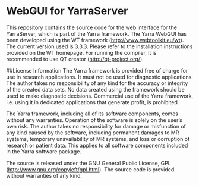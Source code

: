 # WebGUI for YarraServer

This repository contains the source code for the web interface for the YarraServer, which is part of the Yarra framework. The Yarra WebGUI has been developed using the WT framework (http://www.webtoolkit.eu/wt). The current version used is 3.3.3. Please refer to the installation instructions provided on the WT homepage. For running the compiler, it is recommended to use QT creator (http://qt-project.org/).

##License Information
The Yarra framework is provided free of charge for use in research applications. It must not be used for diagnostic applications. The author takes no responsibility of any kind for the accuracy or integrity of the created data sets. No data created using the framework should be used to make diagnostic decisions. Commercial use of the Yarra framework, i.e. using it in dedicated applications that generate profit, is prohibited. 

The Yarra framework, including all of its software components, comes without any warranties. Operation of the software is solely on the user’s own risk. The author takes no responsibility for damage or misfunction of any kind caused by the software, including permanent damages to MR systems, temporary unavailability of MR systems, and loss or corruption of research or patient data. This applies to all software components included in the Yarra software package.

The source is released under the GNU General Public License, GPL (http://www.gnu.org/copyleft/gpl.html). The source code is provided without warranties of any kind.
